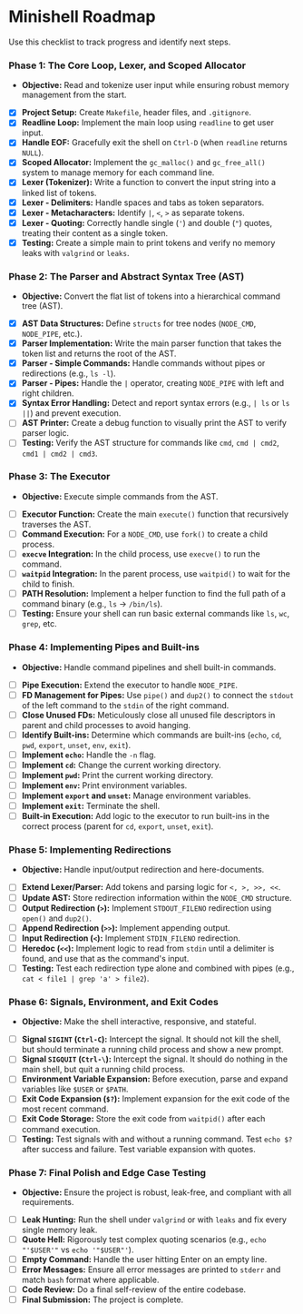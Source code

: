 # Minishell Roadmap

Use this checklist to track progress and identify next steps.

### Phase 1: The Core Loop, Lexer, and Scoped Allocator
*   **Objective:** Read and tokenize user input while ensuring robust memory management from the start.

-   [x] **Project Setup:** Create `Makefile`, header files, and `.gitignore`.
-   [x] **Readline Loop:** Implement the main loop using `readline` to get user input.
-   [x] **Handle EOF:** Gracefully exit the shell on `Ctrl-D` (when `readline` returns `NULL`).
-   [x] **Scoped Allocator:** Implement the `gc_malloc()` and `gc_free_all()` system to manage memory for each command line.
-   [x] **Lexer (Tokenizer):** Write a function to convert the input string into a linked list of tokens.
-   [x] **Lexer - Delimiters:** Handle spaces and tabs as token separators.
-   [x] **Lexer - Metacharacters:** Identify `|`, `<`, `>` as separate tokens.
-   [x] **Lexer - Quoting:** Correctly handle single (`'`) and double (`"`) quotes, treating their content as a single token.
-   [x] **Testing:** Create a simple main to print tokens and verify no memory leaks with `valgrind` or `leaks`.

### Phase 2: The Parser and Abstract Syntax Tree (AST)
*   **Objective:** Convert the flat list of tokens into a hierarchical command tree (AST).

-   [x] **AST Data Structures:** Define `structs` for tree nodes (`NODE_CMD`, `NODE_PIPE`, etc.).
-   [x] **Parser Implementation:** Write the main parser function that takes the token list and returns the root of the AST.
-   [x] **Parser - Simple Commands:** Handle commands without pipes or redirections (e.g., `ls -l`).
-   [x] **Parser - Pipes:** Handle the `|` operator, creating `NODE_PIPE` with left and right children.
-   [x] **Syntax Error Handling:** Detect and report syntax errors (e.g., `| ls` or `ls ||`) and prevent execution.
-   [ ] **AST Printer:** Create a debug function to visually print the AST to verify parser logic.
-   [ ] **Testing:** Verify the AST structure for commands like `cmd`, `cmd | cmd2`, `cmd1 | cmd2 | cmd3`.

### Phase 3: The Executor
*   **Objective:** Execute simple commands from the AST.

-   [ ] **Executor Function:** Create the main `execute()` function that recursively traverses the AST.
-   [ ] **Command Execution:** For a `NODE_CMD`, use `fork()` to create a child process.
-   [ ] **`execve` Integration:** In the child process, use `execve()` to run the command.
-   [ ] **`waitpid` Integration:** In the parent process, use `waitpid()` to wait for the child to finish.
-   [ ] **PATH Resolution:** Implement a helper function to find the full path of a command binary (e.g., `ls` -> `/bin/ls`).
-   [ ] **Testing:** Ensure your shell can run basic external commands like `ls`, `wc`, `grep`, etc.

### Phase 4: Implementing Pipes and Built-ins
*   **Objective:** Handle command pipelines and shell built-in commands.

-   [ ] **Pipe Execution:** Extend the executor to handle `NODE_PIPE`.
-   [ ] **FD Management for Pipes:** Use `pipe()` and `dup2()` to connect the `stdout` of the left command to the `stdin` of the right command.
-   [ ] **Close Unused FDs:** Meticulously close all unused file descriptors in parent and child processes to avoid hanging.
-   [ ] **Identify Built-ins:** Determine which commands are built-ins (`echo`, `cd`, `pwd`, `export`, `unset`, `env`, `exit`).
-   [ ] **Implement `echo`:** Handle the `-n` flag.
-   [ ] **Implement `cd`:** Change the current working directory.
-   [ ] **Implement `pwd`:** Print the current working directory.
-   [ ] **Implement `env`:** Print environment variables.
-   [ ] **Implement `export` and `unset`:** Manage environment variables.
-   [ ] **Implement `exit`:** Terminate the shell.
-   [ ] **Built-in Execution:** Add logic to the executor to run built-ins in the correct process (parent for `cd`, `export`, `unset`, `exit`).

### Phase 5: Implementing Redirections
*   **Objective:** Handle input/output redirection and here-documents.

-   [ ] **Extend Lexer/Parser:** Add tokens and parsing logic for `<, >, >>, <<`.
-   [ ] **Update AST:** Store redirection information within the `NODE_CMD` structure.
-   [ ] **Output Redirection (`>`):** Implement `STDOUT_FILENO` redirection using `open()` and `dup2()`.
-   [ ] **Append Redirection (`>>`):** Implement appending output.
-   [ ] **Input Redirection (`<`):** Implement `STDIN_FILENO` redirection.
-   [ ] **Heredoc (`<<`):** Implement logic to read from `stdin` until a delimiter is found, and use that as the command's input.
-   [ ] **Testing:** Test each redirection type alone and combined with pipes (e.g., `cat < file1 | grep 'a' > file2`).

### Phase 6: Signals, Environment, and Exit Codes
*   **Objective:** Make the shell interactive, responsive, and stateful.

-   [ ] **Signal `SIGINT` (`Ctrl-C`):** Intercept the signal. It should not kill the shell, but should terminate a running child process and show a new prompt.
-   [ ] **Signal `SIGQUIT` (`Ctrl-\`):** Intercept the signal. It should do nothing in the main shell, but quit a running child process.
-   [ ] **Environment Variable Expansion:** Before execution, parse and expand variables like `$USER` or `$PATH`.
-   [ ] **Exit Code Expansion (`$?`):** Implement expansion for the exit code of the most recent command.
-   [ ] **Exit Code Storage:** Store the exit code from `waitpid()` after each command execution.
-   [ ] **Testing:** Test signals with and without a running command. Test `echo $?` after success and failure. Test variable expansion with quotes.

### Phase 7: Final Polish and Edge Case Testing
*   **Objective:** Ensure the project is robust, leak-free, and compliant with all requirements.

-   [ ] **Leak Hunting:** Run the shell under `valgrind` or with `leaks` and fix every single memory leak.
-   [ ] **Quote Hell:** Rigorously test complex quoting scenarios (e.g., `echo "'$USER'"` vs `echo '"$USER"'`).
-   [ ] **Empty Command:** Handle the user hitting Enter on an empty line.
-   [ ] **Error Messages:** Ensure all error messages are printed to `stderr` and match `bash` format where applicable.
-   [ ] **Code Review:** Do a final self-review of the entire codebase.
-   [ ] **Final Submission:** The project is complete.
